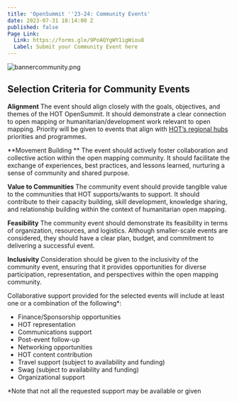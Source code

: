 ```yaml
---
title: 'OpenSummit ''23-24: Community Events'
date: 2023-07-31 18:14:00 Z
published: false
Page Link:
  Link: https://forms.gle/9PoAQYgWY1igWiou8
  Label: Submit your Community Event here
---
```


![bannercommunity.png](/uploads/bannercommunity.png)

## Selection Criteria for Community Events

**Alignment**
The event should align closely with the goals, objectives, and themes of the HOT OpenSummit. It should demonstrate a clear connection to open mapping or humanitarian/development work relevant to open mapping. Priority will be given to events that align with [HOT’s regional hubs](https://www.hotosm.org/hubs/) priorities and programmes.

**Movement Building **
The event should actively foster collaboration and collective action within the open mapping community. It should facilitate the exchange of experiences, best practices, and lessons learned, nurturing a sense of community and shared purpose.

**Value to Communities**
The community event should provide tangible value to the communities that HOT supports/wants to support. It should contribute to their capacity building, skill development, knowledge sharing, and relationship building within the context of humanitarian open mapping.

**Feasibility**
The community event should demonstrate its feasibility in terms of organization, resources, and logistics. Although smaller-scale events are considered, they should have a clear plan, budget, and commitment to delivering a successful event.

**Inclusivity**
Consideration should be given to the inclusivity of the community event, ensuring that it provides opportunities for diverse participation, representation, and perspectives within the open mapping community.

Collaborative support provided for the selected events will include at least one or a combination of the following*: 
* Finance/Sponsorship opportunities
* HOT representation
* Communications support
* Post-event follow-up
* Networking opportunities
* HOT content contribution
* Travel support (subject to availability and funding)
* Swag (subject to availability and funding)
* Organizational support

*Note that not all the requested support may be available or given